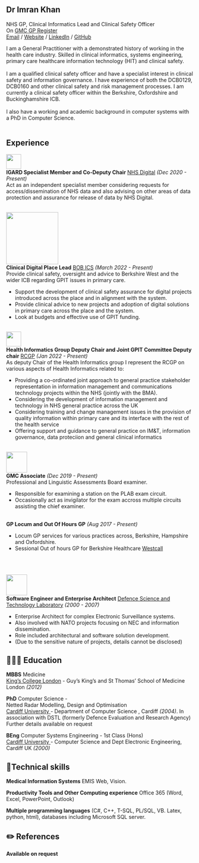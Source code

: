 ## Dr Imran Khan
NHS GP, Clinical Informatics Lead and Clinical Safety Officer <br>
On [GMC GP Register](https://www.gmc-uk.org/doctors/7278705)  <br>
[Email](mailto:mik786@outlook.com) / [Website](https://khaninformatics.github.io/ResumeMark/) / [LinkedIn](https://www.linkedin.com/in/imran-khan-6342bb167/) / [GitHub](https://github.com/KhanInformatics/) 

I am a General Practitioner with a demonstrated history of working in the health care industry. Skilled in clinical informatics, systems engineering, primary care healthcare information technology (HIT) and clinical safety. 
<br>
<br>
I am a qualified clinical safety officer and have a specialist interest in clinical safety and information governance.  I have experience of both the DCB0129, DCB0160 and other clinical safety and risk management processes. I am currently a clinical safety officer within the Berkshire, Oxfordshire and Buckinghamshire ICB.
<br>
<br>
I also have a working and academic background in computer systems with a PhD in Computer Science.  
<br>

##  Experience

<img src="https://khaninformatics.github.io/ResumeMark/docs/assets/NHSDigitalLogo.jpg" width="40"><br>
**IGARD Specialist Member and Co-Deputy Chair** [NHS Digital](https://digital.nhs.uk/about-nhs-digital/corporate-information-and-documents/independent-group-advising-on-the-release-of-data/) _(Dec 2020 - Present)_ <br>
Act as an independent specialist member considering requests for access/dissemination of NHS data and also advising on other areas of data protection and assurance for release of data by NHS Digital.
<br><br>

<img src="https://khaninformatics.github.io/ResumeMark/docs/assets/BOBLOGO.png" width="140"><br>
**Clinical Digital Place Lead** [BOB ICS](https://www.bucksoxonberksw.icb.nhs.uk/) _(March 2022 - Present)_ <br>
Provide clinical safety, oversight and advice to Berkshire West and the wider ICB regarding GPIT issues in primary care.

- Support the development of clinical safety assurance for digital projects introduced across the place and in alignment with the system.
- Provide clinical advice to new projects and adoption of digital solutions in primary care across the place and the system.
- Look at budgets and effective use of GPIT funding.
<br><br>

<img src="https://khaninformatics.github.io/ResumeMark/docs/assets/logo-rcgp.png" width="40"><br>
**Health Informatics Group Deputy Chair and Joint GPIT Committee Deputy chair** [RCGP](https://www.rcgp.org.uk/) _(Jan 2022 - Present)_ <br>
As deputy Chair of the Health Informatics group I represent the RCGP on various aspects of Health Informatics related to:

- Providing a co-ordinated joint approach to general practice stakeholder representation in information management and communications technology projects within the NHS (jointly with the BMA).
- Considering the development of information management and technology in NHS general practice across the UK
- Considering training and change management issues in the provision of quality information within primary care and its interface with the rest of the health service
- Offering support and guidance to general practice on IM&T, information governance, data proteciion and general clinical informatics 
<br><br>



<img src="https://khaninformatics.github.io/ResumeMark/docs/assets/General_Medical_Council_logo.svg" width="56"><br>
**GMC Associate** [](https://www.gmc-uk.org/) _(Dec 2019 - Present)_ <br>
Professional and Linguistic Assessments Board examiner.

- Responsible for examining a station on the PLAB exam circuit.
- Occasionally act as invigilator for the exam accross multiple circuits assisting the chief examiner.
<br><br>

**GP Locum and Out Of Hours GP** _(Aug 2017 - Present)_ <br>

- Locum GP services for various practices across, Berkshire, Hampshire and Oxfordshire.
- Sessional Out of hours GP for Berkshire Healthcare [Westcall](https://www.berkshirehealthcare.nhs.uk/our-services/other-services/westcall/) 
<br> 
<br>


<img src="https://khaninformatics.github.io/ResumeMark/docs/assets/gov.uk_Logo.png" width="56"><br>
**Software Engineer and Enterprise Architect** [Defence Science and Technology Laboratory](https://www.gov.uk/government/organisations/defence-science-and-technology-laboratory) _(2000 - 2007)_ <br> 

- Enterprise Architect for complex Electronic Surveillance systems.
- Also involved with NATO projects focusing on NEC and information dissemination. 
- Role included architectural and software solution development. 
- (Due to the sensitive nature of projects, details cannot be disclosed) 


## 👩🏼‍🎓 Education

**MBBS** Medicine<br>
[King’s College London](https://www.cardiff.ac.uk/computer-science) - Guy’s King’s and St Thomas’ School of Medicine London  _(2012)_




**PhD** Computer Science  - 
<br>
Netted Radar Modelling, Design and Optimisation <br>
[Cardiff University ](https://www.kcl.ac.uk/study/undergraduate/courses/medicine-mbbs) - Department of Computer Science , Cardiff _(2004)_. In association with DSTL (formerly Defence Evaluation and Research Agency) Further details available on request 

**BEng** Computer Systems Engineering - 1st Class (Hons)<br>
[Cardiff University ](https://www.cardiff.ac.uk/computer-science) - Computer Science and Dept Electronic Engineering, Cardiff UK _(2000)_

## 📌Technical skills

**Medical Information Systems**
EMIS Web, Vision.

**Productivity Tools and Other Computing experience** Office 365 (Word, Excel, PowerPoint, Outlook)

**Multiple programming languages** (C#, C++, T-SQL, PL/SQL, VB. Latex, python, html), databases including Microsoft SQL server.


## ✏️ References
**Available on request**